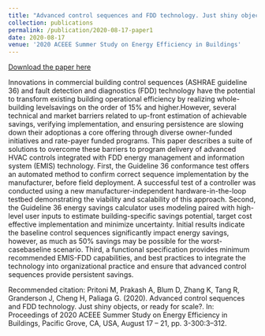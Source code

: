 ```yaml
---
title: "Advanced control sequences and FDD technology. Just shiny objects, or ready for scale?"
collection: publications
permalink: /publication/2020-08-17-paper1
date: 2020-08-17
venue: '2020 ACEEE Summer Study on Energy Efficiency in Buildings'
---
```

[Download the paper here](https://escholarship.org/uc/item/30k5m6s1)

Innovations in commercial building control sequences (ASHRAE guideline 36) and fault detection and diagnostics (FDD) technology have the potential to transform existing building operational efficiency by realizing whole-building levelsavings on the order of 15% and higher.However, several technical and market barriers related to up-front estimation of achievable savings, verifying implementation, and ensuring persistence are slowing down their adoptionas a core offering through diverse owner-funded initiatives and rate-payer funded programs. This paper describes a suite of solutions to overcome these barriers to program delivery of advanced HVAC controls integrated with FDD energy management and information system (EMIS) technology. First, the Guideline 36 conformance test offers an automated method to confirm correct sequence implementation by the manufacturer, before field deployment. A successful test of a controller was conducted using a new manufacturer-independent hardware-in-the-loop testbed demonstrating the viability and scalability of this approach. Second, the Guideline 36 energy savings calculator uses modeling paired with high-level user inputs to estimate building-specific savings potential, target cost effective implementation and minimize uncertainty. Initial results indicate the baseline control sequences significantly impact energy savings, however, as much as 50% savings may be possible for the worst-casebaseline scenario. Third, a functional specification provides minimum recommended EMIS-FDD capabilities, and best practices to integrate the technology into organizational practice and ensure that advanced control sequences provide persistent savings.

Recommended citation: Pritoni M, Prakash A, Blum D, Zhang K, Tang R, Granderson J, Cheng H, Paliaga G. (2020). Advanced control sequences and FDD technology. Just shiny objects, or ready for scale?. In: Proceedings of 2020 ACEEE Summer Study on Energy Efficiency in Buildings, Pacific Grove, CA, USA, August 17 – 21, pp. 3-300:3–312.

